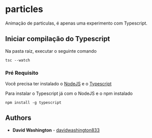 # particles

Animação de particulas, é apenas uma experimento com Typescript.

## Iniciar compilação do Typescript

Na pasta raiz, executar o seguinte comando
```
tsc --watch
```

### Pré Requisito

Você precisa ter instalado o [NodeJS](https://nodejs.org/en/) e o [Typescript](https://www.typescriptlang.org/)

Para instalar o Typescript já com o NodeJS e o npm instalado
```
npm install -g typescript
```

## Authors

* **David Washington** - [davidwashington833](https://github.com/DavidWashington833)

